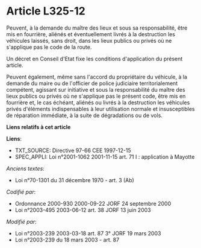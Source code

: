 # Article L325-12

Peuvent, à la demande du maître des lieux et sous sa responsabilité, être mis en fourrière, aliénés et éventuellement livrés
à la destruction les véhicules laissés, sans droit, dans les lieux publics ou privés où ne s'applique pas le code de la
route.

Un décret en Conseil d'Etat fixe les conditions d'application du présent article.

Peuvent également, même sans l'accord du propriétaire du véhicule, à la demande du maire ou de l'officier de police
judiciaire territorialement compétent, agissant sur initiative et sous la responsabilité du maître des lieux publics ou
privés où ne s'applique pas le présent code, être mis en fourrière et, le cas échéant, aliénés ou livrés à la destruction les
véhicules privés d'éléments indispensables à leur utilisation normale et insusceptibles de réparation immédiate, à la suite
de dégradations ou de vols.

**Liens relatifs à cet article**

**Liens**:

  - TXT_SOURCE: Directive 97-66 CEE 1997-12-15
  - SPEC_APPLI: Loi n°2001-1062 2001-11-15 art. 71 I : application à Mayotte

_Anciens textes_:

  - Loi n°70-1301 du 31 décembre 1970 - art. 3 (Ab)

_Codifié par_:

  - Ordonnance 2000-930 2000-09-22 JORF 24 septembre 2000
  - Loi n°2003-495 2003-06-12 art. 38 JORF 13 juin 2003

_Modifié par_:

  - Loi n°2003-239 2003-03-18 art. 87 3° JORF 19 mars 2003
  - Loi n°2003-239 du 18 mars 2003 - art. 87
